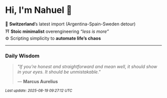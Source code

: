 # Hi, I'm Nahuel :tiger:

📍 **Switzerland**’s latest import (Argentina-Spain-Sweden detour)  
⛩️ **Stoic minimalist** overengineering *“less is more”*  
⚙️ Scripting simplicity to **automate life’s chaos**

---

### Daily Wisdom
> _"If you’re honest and straightforward and mean well, it should show in your eyes. It should be unmistakable."_  
>
> — **Marcus Aurelius**

<sub>*Last update: 2025-08-19 09:27:12 UTC*</sub>

